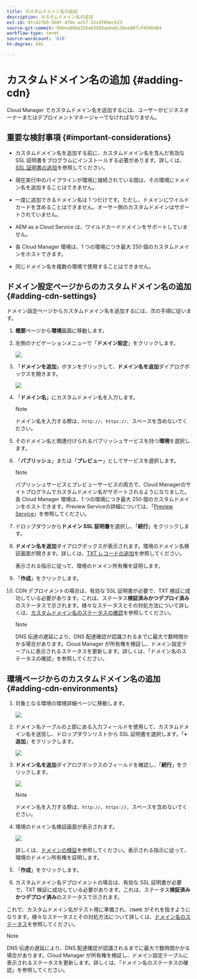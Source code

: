 ```yaml
---
title: カスタムドメイン名の追加
description: カスタムドメイン名の追加
exl-id: 0fc427b9-560f-4f6e-ac57-32cdf09ec623
source-git-commit: 00bea8b6a32bab358dae6a8c30aa807cf4586d84
workflow-type: tm+mt
source-wordcount: '610'
ht-degree: 94%

---
```


# カスタムドメイン名の追加 {#adding-cdn}

Cloud Manager でカスタムドメイン名を追加するには、ユーザーがビジネスオーナーまたはデプロイメントマネージャーでなければなりません。

## 重要な検討事項 {#important-considerations}

* カスタムドメイン名を追加する前に、カスタムドメイン名を含んだ有効な SSL 証明書をプログラムにインストールする必要があります。詳しくは、[SSL 証明書の追加](/help/implementing/cloud-manager/managing-ssl-certifications/add-ssl-certificate.md)を参照してください。

* 現在実行中のパイプラインが環境に接続されている間は、その環境にドメイン名を追加することはできません。

* 一度に追加できるドメイン名は 1 つだけです。ただし、ドメインにワイルドカードを含めることはできません。オーサー側のカスタムドメインはサポートされていません。

* AEM as a Cloud Service は、ワイルドカードドメインをサポートしていません。

* 各 Cloud Manager 環境は、1 つの環境につき最大 250 個のカスタムドメインをホストできます。

* 同じドメイン名を複数の環境で使用することはできません。

## ドメイン設定ページからのカスタムドメイン名の追加 {#adding-cdn-settings}

ドメイン設定ページからカスタムドメイン名を追加するには、次の手順に従います。

1. **概要**&#x200B;ページから&#x200B;**環境**&#x200B;画面に移動します。

1. 左側のナビゲーションメニューで「**ドメイン設定**」をクリックします。

   ![](/help/implementing/cloud-manager/assets/cdn/cdn-create.png)

1. 「**ドメインを追加**」ボタンをクリックして、**ドメイン名を追加**&#x200B;ダイアログボックスを開きます。

   ![](/help/implementing/cloud-manager/assets/cdn/add-cdn1.png)

1. 「**ドメイン名**」にカスタムドメイン名を入力します。

   >[!NOTE]
   >ドメイン名を入力する際は、`http://`、`https://`、スペースを含めないでください。

1. そのドメイン名と関連付けられるパブリッシュサービスを持つ&#x200B;**環境**&#x200B;を選択します。

1. 「**パブリッシュ**」または「**プレビュー**」としてサービスを選択します。

   >[!NOTE]
   >パブリッシュサービスとプレビューサービスの両方で、Cloud Managerのサイトプログラムでカスタムドメイン名がサポートされるようになりました。 各 Cloud Manager 環境は、1 つの環境につき最大 250 個のカスタムドメインをホストできます。Preview Serviceの詳細については、「[Preview Service](/help/implementing/cloud-manager/manage-environments.md#preview-service)」を参照してください。

1. ドロップダウンから&#x200B;**ドメイン SSL 証明書**&#x200B;を選択し、「**続行**」をクリックします。

1. **ドメイン名を追加**&#x200B;ダイアログボックスが表示されます。環境のドメイン名検証画面が開きます。詳しくは、[TXT レコードの追加](/help/implementing/cloud-manager/custom-domain-names/add-text-record.md)を参照してください。

   表示される指示に従って、環境のドメイン所有権を証明します。

1. 「**作成**」をクリックします。
1. CDN デプロイメントの場合は、有効な SSL 証明書が必要で、TXT 検証に成功している必要があります。これは、ステータス&#x200B;**検証済みかつデプロイ済み**&#x200B;のステータスで示されます。様々なステータスとその対処方法について詳しくは、[カスタムドメイン名のステータスの確認](/help/implementing/cloud-manager/custom-domain-names/check-domain-name-status.md)を参照してください。

   >[!NOTE]
   >DNS 伝達の遅延により、DNS 配達確認が認識されるまでに最大で数時間かかる場合があります。Cloud Manager が所有権を検証し、ドメイン設定テーブルに表示されるステータスを更新します。詳しくは、「ドメイン名のステータスの確認」を参照してください。

## 環境ページからのカスタムドメイン名の追加 {#adding-cdn-environments}

1. 対象となる環境の環境詳細ページに移動します。

   ![](/help/implementing/cloud-manager/assets/cdn/cdn-create4.png)

1. ドメイン名テーブルの上部にある入力フィールドを使用して、カスタムドメイン名を送信し、ドロップダウンリストから SSL 証明書を選択します。「**+ 追加**」をクリックします。

   ![](/help/implementing/cloud-manager/assets/cdn/cdn-create3.png)

1. **ドメイン名を追加**&#x200B;ダイアログボックスのフィールドを確認し、「**続行**」をクリックします。

   ![](/help/implementing/cloud-manager/assets/cdn/cdn-create5.png)

   >[!NOTE]
   >ドメイン名を入力する際は、`http://`、`https://`、スペースを含めないでください。

1. 環境のドメイン名検証画面が表示されます。

   ![](/help/implementing/cloud-manager/assets/cdn/cdn-create6.png)

   詳しくは、[ドメインの検証](/help/implementing/cloud-manager/custom-domain-names/add-text-record.md)を参照してください。表示される指示に従って、環境のドメイン所有権を証明します。

1. 「**作成**」をクリックします。

1. カスタムドメイン名デプロイメントの場合は、有効な SSL 証明書が必要で、TXT 検証に成功している必要があります。これは、ステータス&#x200B;**検証済みかつデプロイ済み**&#x200B;のステータスで示されます。

これで、カスタムドメイン名がテスト用に準備され、`CNAME` がそれを指すようになります。様々なステータスとその対処方法について詳しくは、[ドメイン名のステータス](/help/implementing/cloud-manager/custom-domain-names/check-domain-name-status.md)を参照してください。

>[!NOTE]
>DNS 伝達の遅延により、DNS 配達確認が認識されるまでに最大で数時間かかる場合があります。Cloud Manager が所有権を検証し、ドメイン設定テーブルに表示されるステータスを更新します。詳しくは、「ドメイン名のステータスの確認」を参照してください。
